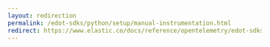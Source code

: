 ```yaml
---
layout: redirection
permalink: /edot-sdks/python/setup/manual-instrumentation.html
redirect: https://www.elastic.co/docs/reference/opentelemetry/edot-sdks/python/setup/manual-instrumentation
---
```

